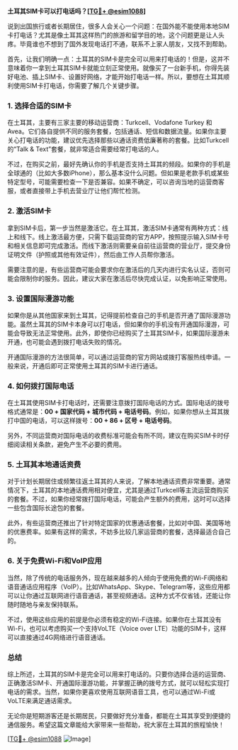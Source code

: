 **土耳其SIM卡可以打电话吗？[[TG💪+ @esim1088](https://t.me/s/esim1088)]**

说到出国旅行或者长期居住，很多人会关心一个问题：在国外能不能使用本地SIM卡打电话？尤其是像土耳其这样热门的旅游和留学目的地，这个问题更是让人头疼。毕竟谁也不想到了国外发现电话打不通，联系不上家人朋友，又找不到帮助。

首先，让我们明确一点：土耳其的SIM卡是完全可以用来打电话的！但是，这并不意味着你一拿到土耳其SIM卡就能立刻正常使用。就像买了一台新手机，你得先装好电池、插上SIM卡、设置好网络，才能开始打电话一样。所以，要想在土耳其顺利使用SIM卡打电话，你需要了解几个关键步骤。

### 1. **选择合适的SIM卡**

在土耳其，主要有三家主要的移动运营商：Turkcell、Vodafone Turkey 和 Avea。它们各自提供不同的服务套餐，包括通话、短信和数据流量。如果你主要关心打电话的功能，建议优先选择那些以通话资费低廉著称的套餐。比如Turkcell的“Talk & Text”套餐，就非常适合需要经常打电话的人。

不过，在购买之前，最好先确认你的手机是否支持土耳其的频段。如果你的手机是全球通的（比如大多数iPhone），那么基本没什么问题。但如果是老款手机或某些特定型号，可能需要检查一下是否兼容。如果不确定，可以咨询当地的运营商客服，或者直接带上手机去营业厅让他们帮忙检测。

### 2. **激活SIM卡**

拿到SIM卡后，第一步当然是激活它。在土耳其，激活SIM卡通常有两种方式：线上和线下。线上激活最方便，只需下载运营商的官方APP，按照提示输入SIM卡号和相关信息即可完成激活。而线下激活则需要亲自前往运营商的营业厅，提交身份证明文件（护照或其他有效证件），然后由工作人员帮你激活。

需要注意的是，有些运营商可能会要求你在激活后的几天内进行实名认证，否则可能会限制你的服务。因此，建议大家在激活后尽快完成认证，以免影响正常使用。

### 3. **设置国际漫游功能**

如果你是从其他国家来到土耳其，记得提前检查自己的手机是否开通了国际漫游功能。虽然土耳其的SIM卡本身可以打电话，但如果你的手机没有开通国际漫游，可能会导致无法正常使用。此外，即使你已经购买了土耳其SIM卡，如果国际漫游未开通，也可能会遇到拨打电话失败的情况。

开通国际漫游的方法很简单，可以通过运营商的官方网站或拨打客服热线申请。一般来说，开通后即可正常使用土耳其的SIM卡进行通话。

### 4. **如何拨打国际电话**

在土耳其使用SIM卡打电话时，还需要注意拨打国际电话的方式。国际电话的拨号格式通常是：**00 + 国家代码 + 城市代码 + 电话号码**。例如，如果你想从土耳其拨打中国的电话，可以这样拨号：**00 + 86 + 区号 + 电话号码**。

另外，不同运营商对国际电话的收费标准可能会有所不同，建议在购买SIM卡时仔细阅读相关条款，避免产生不必要的费用。

### 5. **土耳其本地通话资费**

对于计划长期居住或频繁往返土耳其的人来说，了解本地通话资费非常重要。通常情况下，土耳其的本地通话费用相对便宜，尤其是通过Turkcell等主流运营商购买的套餐。不过，如果你经常拨打国际电话，可能会产生额外的费用，这时可以选择一些包含国际长途包的套餐。

此外，有些运营商还推出了针对特定国家的优惠通话套餐，比如对中国、美国等地的优惠费率。如果有这样的需求，不妨多比较几家运营商的套餐，选择最适合自己的。

### 6. **关于免费Wi-Fi和VoIP应用**

当然，除了传统的电话服务外，现在越来越多的人倾向于使用免费的Wi-Fi网络和语音通话应用程序（VoIP）。比如WhatsApp、Skype、Telegram等，这些应用都可以让你通过互联网进行语音通话，甚至视频通话。这种方式不仅省钱，还能让你随时随地与亲友保持联系。

不过，使用这些应用的前提是你必须有稳定的Wi-Fi连接。如果你在土耳其没有Wi-Fi，也可以考虑购买一个支持VoLTE（Voice over LTE）功能的SIM卡，这样可以直接通过4G网络进行语音通话。

### 总结

综上所述，土耳其的SIM卡是完全可以用来打电话的。只要你选择合适的运营商、正确激活SIM卡、开通国际漫游功能，并掌握正确的拨号方式，就可以轻松实现打电话的需求。当然，如果你更喜欢使用互联网语音工具，也可以通过Wi-Fi或VoLTE来满足通话需求。

无论你是短期游客还是长期居民，只要做好充分准备，都能在土耳其享受到便捷的通信服务。希望这篇文章能给大家带来一些帮助，祝大家在土耳其的旅程愉快！

[[TG💪+ @esim1088](https://t.me/s/esim1088) ![Image](https://i.postimg.cc/4NQfJmqS/Snipaste-2025-05-13-00-14-12.png)]